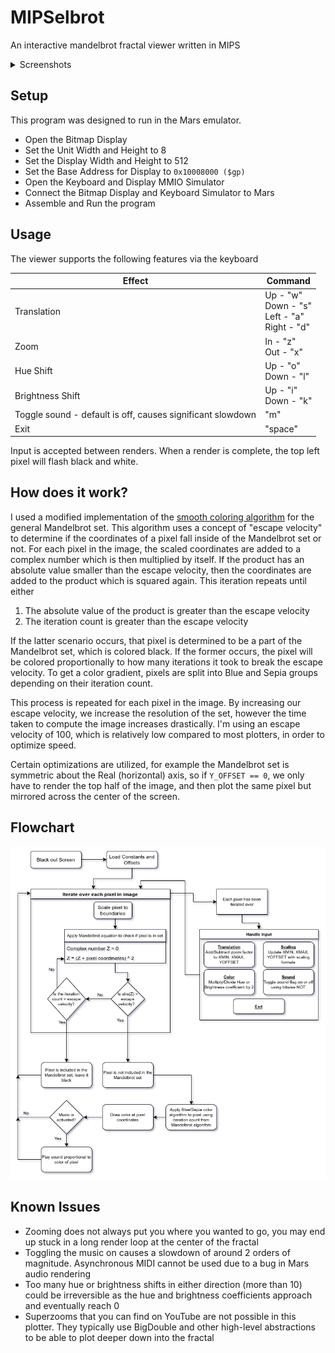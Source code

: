 # MIPSelbrot
An interactive mandelbrot fractal viewer written in MIPS

<details>
  <summary>Screenshots</summary>
  
  ![1](media/screenshot1.png)
  ![2](media/screenshot2.png)
  ![3](media/screenshot3.png)
  ![4](media/screenshot4.png)
  ![5](media/screenshot5.png)
  ![Minibrot](media/minibrot.png)
</details>

## Setup
This program was designed to run in the Mars emulator.

- Open the Bitmap Display
- Set the Unit Width and Height to 8
- Set the Display Width and Height to 512
- Set the Base Address for Display to `0x10008000 ($gp)`
- Open the Keyboard and Display MMIO Simulator
- Connect the Bitmap Display and Keyboard Simulator to Mars
- Assemble and Run the program

## Usage
The viewer supports the following features via the keyboard

| Effect | Command |
| --- | --- |
| Translation | Up - "w" <br> Down - "s" <br> Left - "a" <br> Right - "d"|
| Zoom | In - "z" <br> Out - "x" |
| Hue Shift | Up - "o" <br> Down - "l" |
| Brightness Shift | Up - "i" <br> Down - "k" |
| Toggle sound - default is off, causes significant slowdown | "m" |
| Exit | "space" |

Input is accepted between renders. When a render is complete, the top left pixel will flash black and white.

## How does it work?
I used a modified implementation of the [smooth coloring algorithm](https://en.wikipedia.org/wiki/Plotting_algorithms_for_the_Mandelbrot_set#Continuous_(smooth)_coloring) for the general Mandelbrot set.
This algorithm uses a concept of "escape velocity" to determine if the coordinates of a pixel fall inside of the Mandelbrot set or not. 
For each pixel in the image, the scaled coordinates are added to a complex number which is then multiplied by itself. If the product has an absolute value smaller than the escape velocity, then the coordinates are added to the product which is squared again. This iteration repeats until either

1. The absolute value of the product is greater than the escape velocity
2. The iteration count is greater than the escape velocity

If the latter scenario occurs, that pixel is determined to be a part of the Mandelbrot set, which is colored black. If the former occurs, the pixel will be colored proportionally to how many iterations it took to break the escape velocity. To get a color gradient, pixels are split into Blue and Sepia groups depending on their iteration count.

This process is repeated for each pixel in the image. By increasing our escape velocity, we increase the resolution of the set, however the time taken to compute the image increases drastically. I'm using an escape velocity of 100, which is relatively low compared to most plotters, in order to optimize speed.

Certain optimizations are utilized, for example the Mandelbrot set is symmetric about the Real (horizontal) axis, so if `Y_OFFSET == 0`, we only have to render the top half of the image, and then plot the same pixel but mirrored across the center of the screen.

## Flowchart

![Flowchart](media/flowchart.png)

## Known Issues
- Zooming does not always put you where you wanted to go, you may end up stuck in a long render loop at the center of the fractal
- Toggling the music on causes a slowdown of around 2 orders of magnitude. Asynchronous MIDI cannot be used due to a bug in Mars audio rendering
- Too many hue or brightness shifts in either direction (more than 10) could be irreversible as the hue and brightness coefficients approach and eventually reach 0
- Superzooms that you can find on YouTube are not possible in this plotter. They typically use BigDouble and other high-level abstractions to be able to plot deeper down into the fractal
